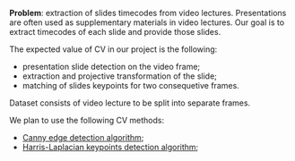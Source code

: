 **Problem**: extraction of slides timecodes from video lectures.
Presentations are often used as supplementary materials in video lectures.
Our goal is to extract timecodes of each slide and provide those slides.

The expected value of CV in our project is the following:
* presentation slide detection on the video frame;
* extraction and projective transformation of the slide;
* matching of slides keypoints for two consequetive frames.

Dataset consists of video lecture to be split into separate frames.

We plan to use the following CV methods:
* [Canny edge detection algorithm](http://citeseerx.ist.psu.edu/viewdoc/download?doi=10.1.1.420.3300&rep=rep1&type=pdf);
* [Harris-Laplacian keypoints detection algorithm](https://hal.inria.fr/inria-00548276/document);
